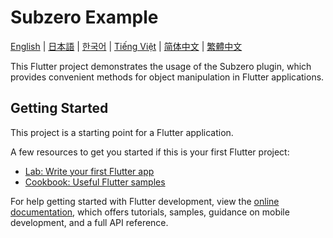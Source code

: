 # Subzero Example

[English](README.md) | [日本語](README.ja.md) | [한국어](README.ko.md) | [Tiếng Việt](README.vi.md) | [简体中文](README.zh-CN.md) | [繁體中文](README.zh-TW.md)

This Flutter project demonstrates the usage of the Subzero plugin, which provides convenient methods for object manipulation in Flutter applications.

## Getting Started

This project is a starting point for a Flutter application.

A few resources to get you started if this is your first Flutter project:

- [Lab: Write your first Flutter app](https://docs.flutter.dev/get-started/codelab)
- [Cookbook: Useful Flutter samples](https://docs.flutter.dev/cookbook)

For help getting started with Flutter development, view the
[online documentation](https://docs.flutter.dev/), which offers tutorials,
samples, guidance on mobile development, and a full API reference.
